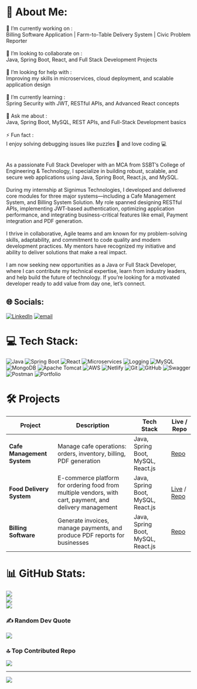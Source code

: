 # 💫 About Me:
🔭 I’m currently working on :<br>Billing Software Application | Farm-to-Table Delivery System | Civic Problem Reporter <br><br>👯 I’m looking to collaborate on :<br>Java, Spring Boot, React, and Full Stack Development Projects<br><br>🤝 I’m looking for help with :<br>Improving my skills in microservices, cloud deployment, and scalable application design<br><br>🌱 I’m currently learning :<br>Spring Security with JWT, RESTful APIs, and Advanced React concepts<br><br>💬 Ask me about :<br>Java, Spring Boot, MySQL, REST APIs, and Full-Stack Development basics<br><br>⚡ Fun fact :<br>I enjoy solving debugging issues like puzzles 🧩 and love coding 💻<br><br>     
As a passionate Full Stack Developer with an MCA from SSBT’s College of Engineering & Technology, I specialize in building robust, scalable, and secure web applications using Java, Spring Boot, React.js, and MySQL.<br><br>
During my internship at Signimus Technologies, I developed and delivered core modules for three major systems—including a Cafe Management System, and Billing System Solution. My role spanned designing RESTful APIs, implementing JWT-based authentication, optimizing application performance, and integrating business-critical features like email, Payment integration and PDF generation.<br><br>
I thrive in collaborative, Agile teams and am known for my problem-solving skills, adaptability, and commitment to code quality and modern development practices. My mentors have recognized my initiative and ability to deliver solutions that make a real impact.<br><br>
I am now seeking new opportunities as a Java or Full Stack Developer, where I can contribute my technical expertise, learn from industry leaders, and help build the future of technology. If you’re looking for a motivated developer ready to add value from day one, let’s connect.


## 🌐 Socials:
[![LinkedIn](https://img.shields.io/badge/LinkedIn-%230077B5.svg?logo=linkedin&logoColor=white)](https://linkedin.com/in/https://www.linkedin.com/in/kunal-pardeshi-ba3627250/) 
[![email](https://img.shields.io/badge/Email-D14836?logo=gmail&logoColor=white)](mailto:kpardeshi433@gmail.com) 

# 💻 Tech Stack:
![Java](https://img.shields.io/badge/java-%23ED8B00.svg?style=for-the-badge&logo=openjdk&logoColor=white) 
![Spring Boot](https://img.shields.io/badge/springboot-%236DB33F.svg?style=for-the-badge&logo=springboot&logoColor=white) 
![React](https://img.shields.io/badge/react-%2320232a.svg?style=for-the-badge&logo=react&logoColor=%2361DAFB) 
![Microservices](https://img.shields.io/badge/Microservices-%23007396.svg?style=for-the-badge&logoColor=white) 
![Logging](https://img.shields.io/badge/Logging-%23FF9800.svg?style=for-the-badge&logoColor=white) 
![MySQL](https://img.shields.io/badge/mysql-4479A1.svg?style=for-the-badge&logo=mysql&logoColor=white) 
![MongoDB](https://img.shields.io/badge/MongoDB-%234ea94b.svg?style=for-the-badge&logo=mongodb&logoColor=white) 
![Apache Tomcat](https://img.shields.io/badge/apache%20tomcat-%23F8DC75.svg?style=for-the-badge&logo=apache-tomcat&logoColor=black) 
![AWS](https://img.shields.io/badge/AWS-%23FF9900.svg?style=for-the-badge&logo=amazon-aws&logoColor=white) 
![Netlify](https://img.shields.io/badge/netlify-%23000000.svg?style=for-the-badge&logo=netlify&logoColor=#00C7B7) 
![Git](https://img.shields.io/badge/git-%23F05033.svg?style=for-the-badge&logo=git&logoColor=white) 
![GitHub](https://img.shields.io/badge/github-%23121011.svg?style=for-the-badge&logo=github&logoColor=white) 
![Swagger](https://img.shields.io/badge/-Swagger-%23Clojure?style=for-the-badge&logo=swagger&logoColor=white) 
![Postman](https://img.shields.io/badge/Postman-FF6C37?style=for-the-badge&logo=postman&logoColor=white) 
![Portfolio](https://img.shields.io/badge/Portfolio-%23000000.svg?style=for-the-badge&logo=firefox&logoColor=#FF7139)

# 🛠️ Projects
| Project | Description | Tech Stack | Live / Repo |
|---------|-------------|------------|-------------|
| **Cafe Management System** | Manage cafe operations: orders, inventory, billing, PDF generation | Java, Spring Boot, MySQL, React.js | [Repo](https://github.com/kunall002/cafe-management) |
| **Food Delivery System** | E-commerce platform for ordering food from multiple vendors, with cart, payment, and delivery management | Java, Spring Boot, MySQL, React.js | [Live](https://foodclient-netlify.netlify.app/) / [Repo](https://github.com/kunall002/food-delivery-system) |
| **Billing Software** | Generate invoices, manage payments, and produce PDF reports for businesses | Java, Spring Boot, MySQL, React.js | [Repo](https://github.com/kunall002/billing-software) |

# 📊 GitHub Stats:
![](https://github-readme-stats.vercel.app/api?username=kunall002&theme=github_dark&hide_border=false&include_all_commits=true&count_private=true)<br/>
![](https://nirzak-streak-stats.vercel.app/?user=kunall002&theme=github_dark&hide_border=false)<br/>
![](https://github-readme-stats.vercel.app/api/top-langs/?username=kunall002&theme=github_dark&hide_border=false&include_all_commits=true&count_private=true&layout=compact)

### ✍️ Random Dev Quote
![](https://quotes-github-readme.vercel.app/api?type=horizontal&theme=radical)

### 🔝 Top Contributed Repo
![](https://github-contributor-stats.vercel.app/api?username=kunall002&limit=5&theme=vue-dark&combine_all_yearly_contributions=true)

---
[![](https://visitcount.itsvg.in/api?id=kunall002&icon=2&color=12)](https://visitcount.itsvg.in)

<!-- Proudly created with GPRM ( https://gprm.itsvg.in ) -->
